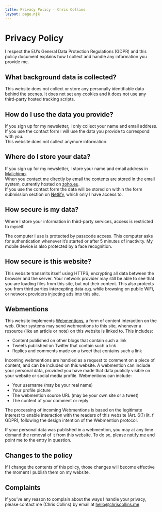 ```yaml
---
title: Privacy Policy - Chris Collins
layout: page.njk
---
```


# Privacy Policy

I respect the EU’s General Data Protection Regulations (GDPR) and this policy document explains how I collect and handle any information you provide me.

## What background data is collected?

This website does not collect or store any personally identifiable data behind the scenes. It does not set any cookies and it does not use any third-party hosted tracking scripts.

## How do I use the data you provide?

If you sign up for my newsletter, I only collect your name and email address.  
If you use the contact form I will use the data you provide to correspond with you.  
This website does not collect anymore information.   

## Where do I store your data?

If you sign up for my newsletter, I store your name and email address in [Mailchimp](https://www.mailchimp.com).  
When you contact me directly by email the contents are stored in the email system, currently hosted on [zoho.eu](http://zoho.eu).  
If you use the contact form the data will be stored on within the form submission section on [Netlify](https://www.netlify.com), which only I have access to.

## How secure is my data?

Where I store your information in third-party services, access is restricted to myself.

The computer I use is protected by passcode access. This computer asks for authentication whenever it’s started or after 5 minutes of inactivity. My mobile device is also protected by a face recognition.

## How secure is this website?

This website transmits itself using HTTPS, encrypting all data between the browser and the server. Your network provider may still be able to see that you are loading files from this site, but not their content. This also protects you from third parties intercepting data e.g. while browsing on public WiFi, or network providers injecting ads into this site.

## Webmentions

This website implements [Webmentions](https://en.wikipedia.org/wiki/Webmention), a form of content interaction on the web. Other systems may send webmentions to this site, whenever a resource (like an article or note)
on this website is linked to. This includes:

- Content published on other blogs that contain such a link
- Tweets published on Twitter that contain such a link
- Replies and comments made on a tweet that contains such a link

Incoming webmentions are handled as a request to comment on a piece of content,
and can be included on this website. A webmention can include your
personal data, provided you have made that data publicly visible on your website or social media profile. Webmentions can include:

- Your username (may be your real name)
- Your profile picture
- The webmention source URL (may be your own site or a tweet)
- The content of your comment or reply

The processing of incoming Webmentions is based on the legitimate interest
to enable interaction with the readers of this website (Art. 6(1) lit. f GDPR), following the design intention of the Webmention protocol.

If your personal data was published in a webmention, you may at any time
demand the removal of it from this website. To do so, please [notify me](mailto:hello@chriscollins.me)
and point me to the entry in question.

## Changes to the policy

If I change the contents of this policy, those changes will become effective the moment I publish them on my website.

## Complaints

If you’ve any reason to complain about the ways I handle your privacy, please contact me (Chris Collins) by email at [hello@chriscollins.me](mailto:hello@chriscollins.me).